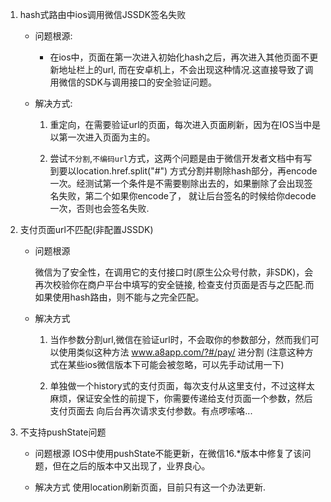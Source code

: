 1. hash式路由中ios调用微信JSSDK签名失败

    + 问题根源:

        + 在ios中，页面在第一次进入初始化hash之后，再次进入其他页面不更新地址栏上的url,
    而在安卓机上，不会出现这种情况.这直接导致了调用微信的SDK与调用接口的安全验证问题。

    + 解决方式:

      1. 重定向，在需要验证url的页面，每次进入页面刷新，因为在IOS当中是以第一次进入页面为主的。

      2. 尝试`不分割`,`不编码url`方式，这两个问题是由于微信开发者文档中有写到要以location.href.split("#")
         方式分割并剔除hash部分，再encode一次。经测试第一个条件是不需要剔除出去的，如果删除了会出现签名失败，第二个如果你encode了，
         就让后台签名的时候给你decode一次，否则也会签名失败.


2. 支付页面url不匹配(非配置JSSDK)

   + 问题根源

       微信为了安全性，在调用它的支付接口时(原生公众号付款，非SDK)，会再次校验你在商户平台中填写的安全链接,
       检查支付页面是否与之匹配.而如果使用hash路由，则不能与之完全匹配。

   + 解决方式

     1. 当作参数分割url,微信在验证url时，不会取你的参数部分，然而我们可以使用类似这种方法 www.a8app.com/?#/pay/ 进分割
     (注意这种方式在某些ios微信版本下可能会被忽略，可以先手动试用一下)

     2. 单独做一个history式的支付页面，每次支付从这里支付，不过这样太麻烦，保证安全性的前提下，你需要传递给支付页面一个参数，然后支付页面去
        向后台再次请求支付参数。有点啰嗦咯...

3. 不支持pushState问题

   + 问题根源
     IOS中使用pushState不能更新，在微信16.*版本中修复了该问题，但在之后的版本中又出现了，业界良心。

   + 解决方式
     使用location刷新页面，目前只有这一个办法更新.
